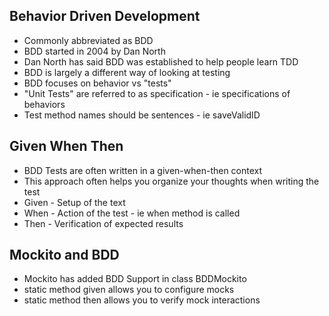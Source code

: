 ## Behavior Driven Development

* Commonly abbreviated as BDD
* BDD started in 2004 by Dan North
* Dan North has said BDD was established to help people learn TDD
* BDD is largely a different way of looking at testing
* BDD focuses on behavior vs "tests"
* "Unit Tests" are referred to as specification - ie specifications of behaviors
* Test method names should be sentences - ie saveValidID

## Given When Then

* BDD Tests are often written in a given-when-then context
* This approach often helps you organize your thoughts when writing the test
* Given - Setup of the text
* When - Action of the test - ie when method is called
* Then - Verification of expected results

## Mockito and BDD

* Mockito has added BDD Support in class BDDMockito
* static method given allows you to configure mocks
* static method then allows you to verify mock interactions
